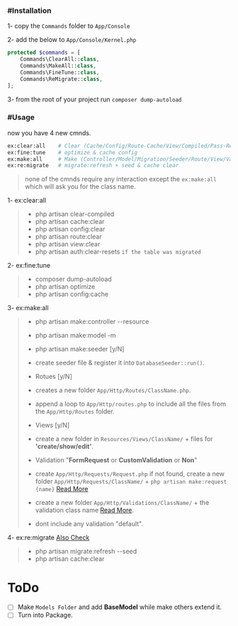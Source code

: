 ### #Installation
1- copy the `Commands` folder to `App/Console`

2- add the below to `App/Console/Kernel.php`

```php
protected $commands = [
    Commands\ClearAll::class,
    Commands\MakeAll::class,
    Commands\FineTune::class,
    Commands\ReMigrate::class,
];
```

3- from the root of your project run `composer dump-autoload`

### #Usage
now you have 4 new cmnds.

```bash
ex:clear:all    # Clear (Cache/Config/Route-Cache/View/Compiled/Pass-Resets)
ex:fine:tune    # optimize & cache config
ex:make:all     # Make (Controller/Model/Migration/Seeder/Route/View/Validation)
ex:re:migrate   # migrate:refresh + seed & cache clear
```
> none of the cmnds require any interaction except the `ex:make:all` which will ask you for the class name.

1- ex:clear:all
>  - php artisan clear-compiled
>  - php artisan cache:clear
>  - php artisan config:clear
>  - php artisan route:clear
>  - php artisan view:clear
>  - php artisan auth:clear-resets `if the table was migrated`

2- ex:fine:tune
>  - composer dump-autoload
>  - php artisan optimize
>  - php artisan config:cache

3- ex:make:all
>  - php artisan make:controller --resource
>  - php artisan make:model -m
>
>  - php artisan make:seeder [y/N]
>   - create seeder file & register it into `DatabaseSeeder::run()`.
>
> - Rotues [y/N]
>  - creates a new folder `App/Http/Routes/ClassName.php`.
>  - append a loop to `App/Http/routes.php` to include all the files from the `App/Http/Routes` folder.
>
> - Views [y/N]
>  - create a new folder in `Resources/Views/ClassName/` + files for **'create/show/edit'**.
>
> - Validation "**FormRequest** or **CustomValidation** or **Non**"
>  - create `App/Http/Requests/Request.php` if not found, create a new folder `App/Http/Requests/ClassName/` + `php artisan make:request {name}` [Read More](https://ctf0.wordpress.com/2016/10/17/extend-formrequest-to-allow-more-functionality-in-laravel-v5-2/)
>  - create a new folder `App/Http/Validations/ClassName/` + the validation class name [Read More](https://ctf0.wordpress.com/2016/10/01/custom-validation-with-the-same-workflow-laravel-v5-2/).
>  - dont include any validation "default".

4- ex:re:migrate [Also Check](http://code4fun.io/post/how-to-share-data-with-all-views-in-laravel-5-3-the-right-way)
>  - php artisan migrate:refresh --seed
>  - php artisan cache:clear

# ToDo

* [ ] Make `Models Folder` and add **BaseModel** while make others extend it.
* [ ] Turn into Package.
